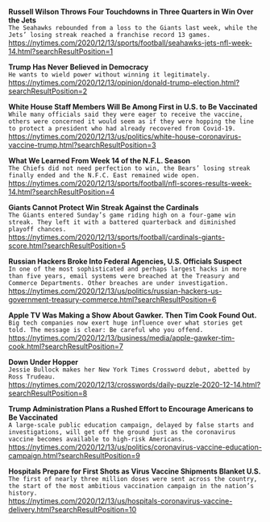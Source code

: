 **Russell Wilson Throws Four Touchdowns in Three Quarters in Win Over the Jets**\
`The Seahawks rebounded from a loss to the Giants last week, while the Jets’ losing streak reached a franchise record 13 games.`\
https://nytimes.com/2020/12/13/sports/football/seahawks-jets-nfl-week-14.html?searchResultPosition=1

**Trump Has Never Believed in Democracy**\
`He wants to wield power without winning it legitimately.`\
https://nytimes.com/2020/12/13/opinion/donald-trump-election.html?searchResultPosition=2

**White House Staff Members Will Be Among First in U.S. to Be Vaccinated**\
`While many officials said they were eager to receive the vaccine, others were concerned it would seem as if they were hopping the line to protect a president who had already recovered from Covid-19.`\
https://nytimes.com/2020/12/13/us/politics/white-house-coronavirus-vaccine-trump.html?searchResultPosition=3

**What We Learned From Week 14 of the N.F.L. Season**\
`The Chiefs did not need perfection to win, the Bears’ losing streak finally ended and the N.F.C. East remained wide open.`\
https://nytimes.com/2020/12/13/sports/football/nfl-scores-results-week-14.html?searchResultPosition=4

**Giants Cannot Protect Win Streak Against the Cardinals**\
`The Giants entered Sunday’s game riding high on a four-game win streak. They left it with a battered quarterback and diminished playoff chances.`\
https://nytimes.com/2020/12/13/sports/football/cardinals-giants-score.html?searchResultPosition=5

**Russian Hackers Broke Into Federal Agencies, U.S. Officials Suspect**\
`In one of the most sophisticated and perhaps largest hacks in more than five years, email systems were breached at the Treasury and Commerce Departments. Other breaches are under investigation.`\
https://nytimes.com/2020/12/13/us/politics/russian-hackers-us-government-treasury-commerce.html?searchResultPosition=6

**Apple TV Was Making a Show About Gawker. Then Tim Cook Found Out.**\
`Big tech companies now exert huge influence over what stories get told. The message is clear: Be careful who you offend.`\
https://nytimes.com/2020/12/13/business/media/apple-gawker-tim-cook.html?searchResultPosition=7

**Down Under Hopper**\
`Jessie Bullock makes her New York Times Crossword debut, abetted by Ross Trudeau.`\
https://nytimes.com/2020/12/13/crosswords/daily-puzzle-2020-12-14.html?searchResultPosition=8

**Trump Administration Plans a Rushed Effort to Encourage Americans to Be Vaccinated**\
`A large-scale public education campaign, delayed by false starts and investigations, will get off the ground just as the coronavirus vaccine becomes available to high-risk Americans.`\
https://nytimes.com/2020/12/13/us/politics/coronavirus-vaccine-education-campaign.html?searchResultPosition=9

**Hospitals Prepare for First Shots as Virus Vaccine Shipments Blanket U.S.**\
`The first of nearly three million doses were sent across the country, the start of the most ambitious vaccination campaign in the nation’s history.`\
https://nytimes.com/2020/12/13/us/hospitals-coronavirus-vaccine-delivery.html?searchResultPosition=10

